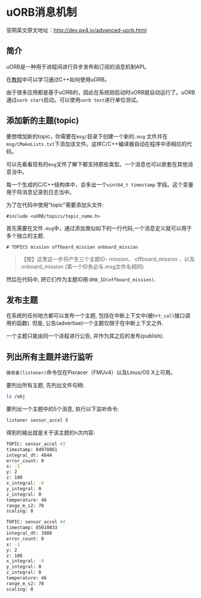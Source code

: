 # uORB消息机制

官网英文原文地址：http://dev.px4.io/advanced-uorb.html

## 简介

uORB是一种用于进程间进行异步发布和订阅的消息机制API。

在[教程](../3_Tutorial/writing_an_application.md)中可以学习通过C++如何使用uORB。

由于很多应用都是基于uORB的，因此在系统刚启动时uORB就自动运行了。uORB通过`uorb start`启动。可以使用`uorb test`进行单位测试。

## 添加新的主题(topic)

要想增加新的topic，你需要在`msg/`目录下创建一个新的`.msg` 文件并在`msg/CMakeLists.txt`下添加该文件。这样C/C++编译器自动在程序中添相应的代码。

可以先看看现有的`msg`文件了解下都支持那些类型。一个消息也可以嵌套在其他消息当中。

每一个生成的C/C++结构体中，会多出一个`uint64_t timestamp` 字段。这个变量用于将消息记录到日志当中。

为了在代码中使用"topic"需要添加头文件:

```
#include <uORB/topics/topic_name.h>
```

首先需要在文件`.msg`中，通过添加类似如下的一行代码,一个消息定义就可以用于多个独立的主题.

```
# TOPICS mission offboard_mission onboard_mission
```

> 【按】这里这一步将产生三个主题ID- mission、 offboard_mission 、以及 onboard_mission (第一个ID务必与.msg文件名相同)

然后在代码中, 把它们作为主题ID用:`ORB_ID(offboard_mission)`.

## 发布主题

在系统的任何地方都可以发布一个主题, 包括在中断上下文中(被`hrt_call`接口调用的函数). 但是, 公告(advertise)一个主题仅限于在中断上下文之外.

一个主题只能由同一个进程进行公告, 并作为其之后的发布(publish).

## 列出所有主题并进行监听

`接收者(listener)`命令仅在Pixracer（FMUv4）以及Linux/OS X上可用。

要列出所有主题, 先列出文件句柄:

```sh
ls /obj
```

要列出一个主题中的5个消息, 执行以下监听命令:

```sh
listener sensor_accel 5
```

得到的输出就是关于该主题的n次内容:

```sh
TOPIC: sensor_accel #3
timestamp: 84978861
integral_dt: 4044
error_count: 0
x: -1
y: 2
z: 100
x_integral: -0
y_integral: 0
z_integral: 0
temperature: 46
range_m_s2: 78
scaling: 0

TOPIC: sensor_accel #4
timestamp: 85010833
integral_dt: 3980
error_count: 0
x: -1
y: 2
z: 100
x_integral: -0
y_integral: 0
z_integral: 0
temperature: 46
range_m_s2: 78
scaling: 0
```

